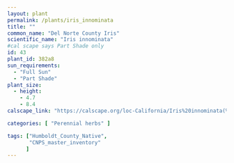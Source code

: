 ```yaml
---
layout: plant                                                              
permalink: /plants/iris_innominata
title: ""
common_name: "Del Norte County Iris"
scientific_name: "Iris innominata"
#cal scape says Part Shade only
id: 43
plant_id: 382a8
sun_requirements:
  - "Full Sun"
  - "Part Shade"
plant_size:
  - height: 
    - 4.7
    - 8.4
calscape_link: "https://calscape.org/loc-California/Iris%20innominata(%20)"

categories: [ "Perennial herbs" ]

tags: ["Humboldt_County_Native",
       "CNPS_master_inventory"
      ]
---
```


